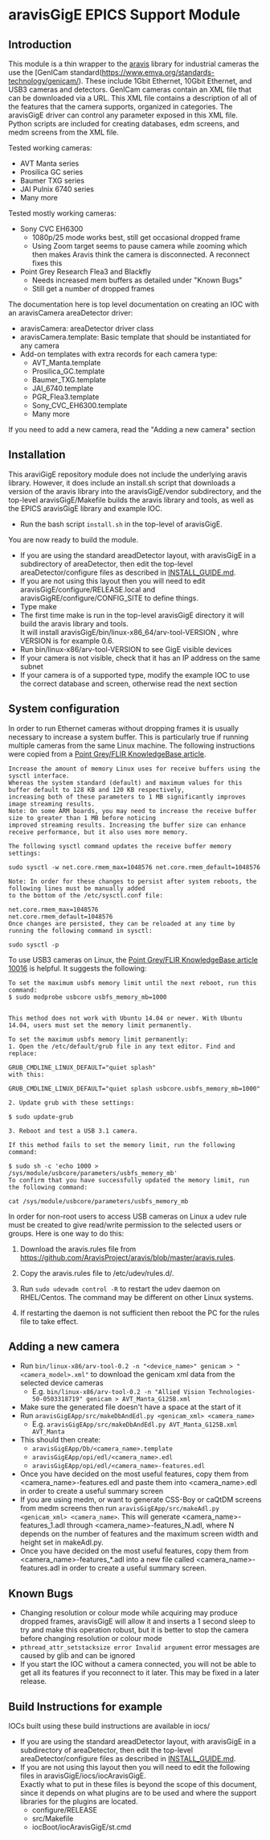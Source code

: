 aravisGigE EPICS Support Module 
===============================

Introduction
------------

This module is a thin wrapper to the [aravis](http://live.gnome.org/Aravis) library for industrial 
cameras the use the [GenICam standard(https://www.emva.org/standards-technology/genicam/).
These include 1Gbit Ethernet, 10Gbit Ethernet, and USB3 cameras and detectors. 
GenICam cameras contain an XML file that can be downloaded via a URL.  This XML file contains
a description of all of the features that the camera supports, organized in categories.
The aravisGigE driver can control any parameter exposed in this XML file. 
Python scripts are included for creating databases, edm screens, and medm screens from the XML file.

Tested working cameras:

  * AVT Manta series
  * Prosilica GC series
  * Baumer TXG series
  * JAI Pulnix 6740 series
  * Many more

Tested mostly working cameras:

  * Sony CVC EH6300
    * 1080p/25 mode works best, still get occasional dropped frame
    * Using Zoom target seems to pause camera while zooming which then makes Aravis think the camera is disconnected. A reconnect fixes this
  * Point Grey Research Flea3 and Blackfly
    * Needs increased mem buffers as detailed under "Known Bugs"
    * Still get a number of dropped frames

The documentation here is top level documentation on creating an IOC with an aravisCamera areaDetector driver:

  * aravisCamera: areaDetector driver class
  * aravisCamera.template: Basic template that should be instantiated for any camera
  * Add-on templates with extra records for each camera type:
    * AVT_Manta.template
    * Prosilica_GC.template
    * Baumer_TXG.template
    * JAI_6740.template
    * PGR_Flea3.template
    * Sony_CVC_EH6300.template
    * Many more

If you need to add a new camera, read the "Adding a new camera" section

Installation
------------
This araviGigE repository module does not include the underlying aravis library.  However, it does include an install.sh script that downloads a version
of the aravis library into the aravisGigE/vendor subdirectory, and the top-level aravisGigE/Makefile builds the aravis library and tools, as well as
the EPICS aravisGigE library and example IOC.
  * Run the bash script `install.sh` in the top-level of aravisGigE.

You are now ready to build the module.

  * If you are using the standard areadDetector layout, with aravisGigE in a subdirectory of areaDetector, then edit the top-level areaDetector/configure files
  as described in [INSTALL_GUIDE.md](https://github.com/areaDetector/areaDetector/blob/master/INSTALL_GUIDE.md).
  * If you are not using this layout then you will need to edit aravisGigE/configure/RELEASE.local and aravisGigRE/configure/CONFIG_SITE to define things.
  * Type make
  * The first time make is run in the top-level aravisGigE directory it will build the aravis library and tools.  
    It will install aravisGigE/bin/linux-x86_64/arv-tool-VERSION , whre VERSION is for example 0.6.
  * Run bin/linux-x86/arv-tool-VERSION to see GigE visible devices
  * If your camera is not visible, check that it has an IP address on the same subnet
  * If your camera is of a supported type, modify the example IOC to use the correct database and screen, otherwise read the next section

System configuration
--------------------
In order to run Ethernet cameras without dropping frames it is usually necessary to increase a system buffer. 
This is particularly true if running multiple cameras from the same Linux machine.
The following instructions were copied from a [Point Grey/FLIR KnowledgeBase article](https://www.ptgrey.com/KB/10016).
```
Increase the amount of memory Linux uses for receive buffers using the sysctl interface. 
Whereas the system standard (default) and maximum values for this buffer default to 128 KB and 120 KB respectively, 
increasing both of these parameters to 1 MB significantly improves image streaming results.
Note: On some ARM boards, you may need to increase the receive buffer size to greater than 1 MB before noticing 
improved streaming results. Increasing the buffer size can enhance receive performance, but it also uses more memory.

The following sysctl command updates the receive buffer memory settings:

sudo sysctl -w net.core.rmem_max=1048576 net.core.rmem_default=1048576

Note: In order for these changes to persist after system reboots, the following lines must be manually added 
to the bottom of the /etc/sysctl.conf file:

net.core.rmem_max=1048576
net.core.rmem_default=1048576
Once changes are persisted, they can be reloaded at any time by running the following command in sysctl:

sudo sysctl -p

```

To use USB3 cameras on Linux, the [Point Grey/FLIR KnowledgeBase article 10016](https://www.ptgrey.com/KB/10016) is helpful.
It suggests the following:
```
To set the maximum usbfs memory limit until the next reboot, run this command:
$ sudo modprobe usbcore usbfs_memory_mb=1000


This method does not work with Ubuntu 14.04 or newer. With Ubuntu 14.04, users must set the memory limit permanently.

To set the maximum usbfs memory limit permanently:
1. Open the /etc/default/grub file in any text editor. Find and replace:

GRUB_CMDLINE_LINUX_DEFAULT="quiet splash"
with this:

GRUB_CMDLINE_LINUX_DEFAULT="quiet splash usbcore.usbfs_memory_mb=1000"

2. Update grub with these settings:

$ sudo update-grub

3. Reboot and test a USB 3.1 camera.

If this method fails to set the memory limit, run the following command:

$ sudo sh -c 'echo 1000 > /sys/module/usbcore/parameters/usbfs_memory_mb'
To confirm that you have successfully updated the memory limit, run the following command:

cat /sys/module/usbcore/parameters/usbfs_memory_mb

```
In order for non-root users to access USB cameras on Linux a udev rule must be created to give read/write permission to
the selected users or groups.  Here is one way to do this:

1. Download the aravis.rules file from https://github.com/AravisProject/aravis/blob/master/aravis.rules.

2. Copy the aravis.rules file to /etc/udev/rules.d/.

3. Run `sudo udevadm control -R` to restart the udev daemon on RHEL/Centos.  The command may be different on other Linux systems.

4. If restarting the daemon is not sufficient then reboot the PC for the rules file to take effect.


Adding a new camera
-------------------
  * Run `bin/linux-x86/arv-tool-0.2 -n "<device_name>" genicam > "<camera_model>.xml"` to download the genicam xml data from the selected device cameras
    * E.g. `bin/linux-x86/arv-tool-0.2 -n "Allied Vision Technologies-50-0503318719" genicam > AVT_Manta_G125B.xml`
  * Make sure the generated file doesn't have a space at the start of it
  * Run `aravisGigEApp/src/makeDbAndEdl.py <genicam_xml> <camera_name>`
    * E.g. `aravisGigEApp/src/makeDbAndEdl.py AVT_Manta_G125B.xml AVT_Manta`
  * This should then create:
    * `aravisGigEApp/Db/<camera_name>.template`
    * `aravisGigEApp/opi/edl/<camera_name>.edl`
    * `aravisGigEApp/opi/edl/<camera_name>-features.edl`
  * Once you have decided on the most useful features, copy them from <camera_name>-features.edl and paste them into <camera_name>.edl 
    in order to create a useful summary screen
  * If you are using medm, or want to generate CSS-Boy or caQtDM screens from medm screens 
    then run `aravisGigEApp/src/makeAdl.py <genicam_xml> <camera_name>`.
    This will generate <camera_name>-features_1.adl through <camera_name>-features_N.adl, where N depends on the number of features and the
    maximum screen width and height set in makeAdl.py.
  * Once you have decided on the most useful features, copy them from <camera_name>-features_*.adl into a new file called <camera_name>-features.adl
    in order to create a useful summary screen.

Known Bugs
----------
  * Changing resolution or colour mode while acquiring may produce dropped frames, aravisGigE will allow it 
    and inserts a 1 second sleep to try and make this operation robust, 
    but it is better to stop the camera before changing resolution or colour mode
  * `pthread_attr_setstacksize error Invalid argument` error messages are caused by glib and can be ignored
  * If you start the IOC without a camera connected, you will not be able to get all its features if you reconnect to it later. 
    This may be fixed in a later release.


Build Instructions for example
------------------------------
IOCs built using these build instructions are available in iocs/ 

* If you are using the standard areadDetector layout, with aravisGigE in a subdirectory of areaDetector, then edit the top-level areaDetector/configure files
  as described in [INSTALL_GUIDE.md](https://github.com/areaDetector/areaDetector/blob/master/INSTALL_GUIDE.md).
* If you are not using this layout then you will need to edit the following files in aravisGigE/iocs/iocAravisGigE.  
  Exactly what to put in these files is beyond the scope of this document, since it depends on what plugins are to be used and where the
  support libraries for the plugins are located.
  * configure/RELEASE
  * src/Makefile
  * iocBoot/iocAravisGigE/st.cmd
